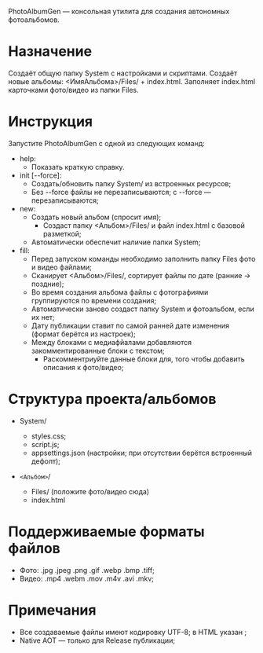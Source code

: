 ﻿PhotoAlbumGen — консольная утилита для создания автономных фотоальбомов.

# Назначение

Создаёт общую папку System c настройками и скриптами.
Создаёт новые альбомы: <ИмяАльбома>/Files/ + index.html.
Заполняет index.html карточками фото/видео из папки Files.

# Инструкция

Запустите PhotoAlbumGen с одной из следующих команд:
- help:
	- Показать краткую справку.
- init [--force]:
	- Создать/обновить папку System/ из встроенных ресурсов;
	- Без --force файлы не перезаписываются; с --force — перезаписываются;
- new:
	- Создать новый альбом (спросит имя);
		- Создаст папку <Альбом>/Files/ и файл index.html с базовой разметкой;
	- Автоматически обеспечит наличие папки System;
- fill:
	- Перед запуском команды необходимо заполнить папку Files фото и видео файлами;
	- Сканирует <Альбом>/Files/, сортирует файлы по дате (ранние → поздние);
	- Во время создания альбома файлы с фотографиями группируются по времени создания;
	- Автоматически заново создаст папку System и фотоальбом, если их нет;
	- Дату публикации ставит по самой ранней дате изменения (формат берётся из настроек);
	- Между блоками с медиафйалами добавляются закомментированные блоки с текстом;
		- Раскомментриуйте данные блоки для, того чтобы добавить описания к фото/видео;

# Структура проекта/альбомов

- System/
	- styles.css;
	- script.js;
	- appsettings.json (настройки; при отсутствии берётся встроенный дефолт);

- `<Альбом>`/
	- Files/ (положите фото/видео сюда)
	- index.html

# Поддерживаемые форматы файлов

- Фото: .jpg .jpeg .png .gif .webp .bmp .tiff;
- Видео: .mp4 .webm .mov .m4v .avi .mkv;

# Примечания

- Все создаваемые файлы имеют кодировку UTF-8; в HTML указан <meta charset="utf-8">;
- Native AOT — только для Release публикации;
